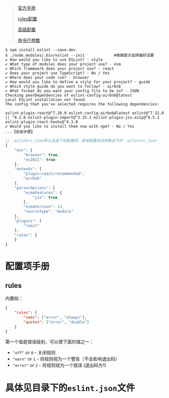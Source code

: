 > [官方手册](http://eslint.cn/docs/user-guide/getting-started)
>
> [rules配置](http://eslint.cn/docs/rules/)
>
> [高级配置](http://eslint.cn/docs/user-guide/configuring)
>
> [命令行参数](http://eslint.cn/docs/user-guide/command-line-interface)




```shell
$ npm install eslint --save-dev
$ ./node_modules/.bin/eslint --init				#根据提示选择偏好设置
✔ How would you like to use ESLint? · style
✔ What type of modules does your project use? · esm
✔ Which framework does your project use? · react
✔ Does your project use TypeScript? · No / Yes
✔ Where does your code run? · browser
✔ How would you like to define a style for your project? · guide
✔ Which style guide do you want to follow? · airbnb
✔ What format do you want your config file to be in? · JSON
Checking peerDependencies of eslint-config-airbnb@latest
Local ESLint installation not found.
The config that you've selected requires the following dependencies:

eslint-plugin-react@^7.28.0 eslint-config-airbnb@latest eslint@^7.32.0 || ^8.2.0 eslint-plugin-import@^2.25.3 eslint-plugin-jsx-a11y@^6.5.1 eslint-plugin-react-hooks@^4.3.0
✔ Would you like to install them now with npm? · No / Yes
...【安装步骤】
```




```javascript
// .eslintrc.json默认生成下列配置项，具体配置及说明看当下的	eslintrc.json
{
    "env": {
        "browser": true,
        "es2021": true
    },
    "extends": [
        "plugin:react/recommended",
        "airbnb"
    ],
    "parserOptions": {
        "ecmaFeatures": {
            "jsx": true
        },
        "ecmaVersion": 13,
        "sourceType": "module"
    },
    "plugins": [
        "react"
    ],
    "rules": {
    }
}

```





# 配置项手册

## rules

内置如：

```json
{
    "rules": {
        "semi": ["error", "always"],
        "quotes": ["error", "double"]
    }
}
```

第一个值是错误级别，可以使下面的值之一：

- `"off"` or `0` - 关闭规则
- `"warn"` or `1` - 将规则视为一个警告（不会影响退出码）
- `"error"` or `2` - 将规则视为一个错误 (退出码为1)







# 具体见目录下的`eslint.json`文件

